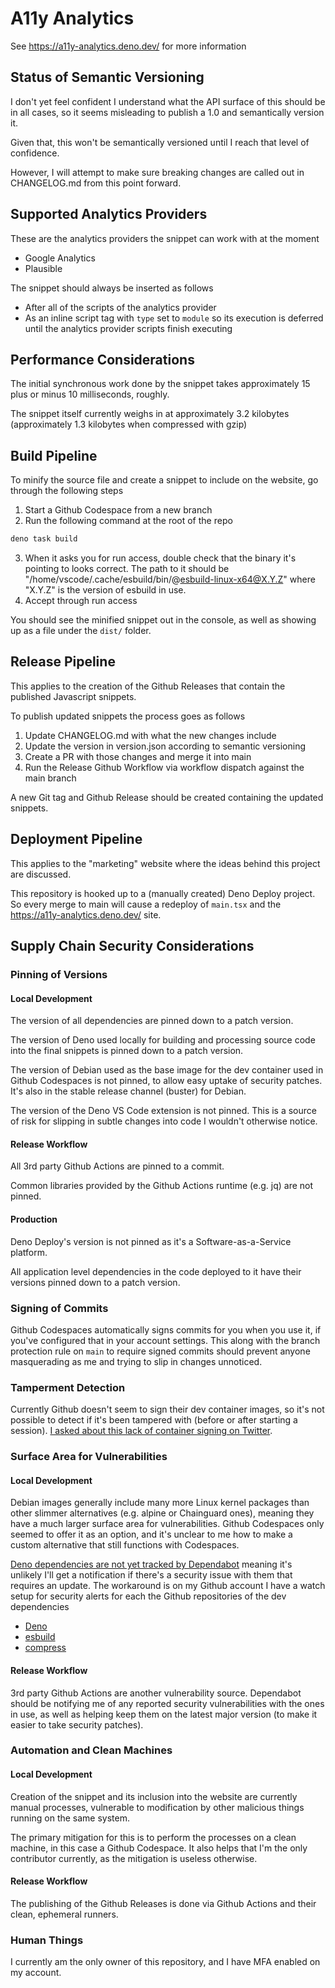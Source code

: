 # A11y Analytics

See https://a11y-analytics.deno.dev/ for more information

## Status of Semantic Versioning

I don't yet feel confident I understand what the API surface of this should be
in all cases, so it seems misleading to publish a 1.0 and semantically version
it.

Given that, this won't be semantically versioned until I reach that level of
confidence.

However, I will attempt to make sure breaking changes are called out in
CHANGELOG.md from this point forward.

## Supported Analytics Providers

These are the analytics providers the snippet can work with at the moment

- Google Analytics
- Plausible

The snippet should always be inserted as follows

- After all of the scripts of the analytics provider
- As an inline script tag with `type` set to `module` so its execution is
  deferred until the analytics provider scripts finish executing

## Performance Considerations

The initial synchronous work done by the snippet takes approximately 15 plus or
minus 10 milliseconds, roughly.

The snippet itself currently weighs in at approximately 3.2 kilobytes
(approximately 1.3 kilobytes when compressed with gzip)

## Build Pipeline

To minify the source file and create a snippet to include on the website, go
through the following steps

1. Start a Github Codespace from a new branch
2. Run the following command at the root of the repo

```bash
deno task build
```

3. When it asks you for run access, double check that the binary it's pointing
   to looks correct. The path to it should be
   "/home/vscode/.cache/esbuild/bin/@esbuild-linux-x64@X.Y.Z" where "X.Y.Z" is
   the version of esbuild in use.
4. Accept through run access

You should see the minified snippet out in the console, as well as showing up as
a file under the `dist/` folder.

## Release Pipeline

This applies to the creation of the Github Releases that contain the published
Javascript snippets.

To publish updated snippets the process goes as follows

1. Update CHANGELOG.md with what the new changes include
2. Update the version in version.json according to semantic versioning
3. Create a PR with those changes and merge it into main
4. Run the Release Github Workflow via workflow dispatch against the main branch

A new Git tag and Github Release should be created containing the updated
snippets.

## Deployment Pipeline

This applies to the "marketing" website where the ideas behind this project are
discussed.

This repository is hooked up to a (manually created) Deno Deploy project. So
every merge to main will cause a redeploy of `main.tsx` and the
https://a11y-analytics.deno.dev/ site.

## Supply Chain Security Considerations

### Pinning of Versions

#### Local Development

The version of all dependencies are pinned down to a patch version.

The version of Deno used locally for building and processing source code into
the final snippets is pinned down to a patch version.

The version of Debian used as the base image for the dev container used in
Github Codespaces is not pinned, to allow easy uptake of security patches. It's
also in the stable release channel (buster) for Debian.

The version of the Deno VS Code extension is not pinned. This is a source of
risk for slipping in subtle changes into code I wouldn't otherwise notice.

#### Release Workflow

All 3rd party Github Actions are pinned to a commit.

Common libraries provided by the Github Actions runtime (e.g. jq) are not
pinned.

#### Production

Deno Deploy's version is not pinned as it's a Software-as-a-Service platform.

All application level dependencies in the code deployed to it have their
versions pinned down to a patch version.

### Signing of Commits

Github Codespaces automatically signs commits for you when you use it, if you've
configured that in your account settings. This along with the branch protection
rule on `main` to require signed commits should prevent anyone masquerading as
me and trying to slip in changes unnoticed.

### Tamperment Detection

Currently Github doesn't seem to sign their dev container images, so it's not
possible to detect if it's been tampered with (before or after starting a
session).
[I asked about this lack of container signing on Twitter](https://twitter.com/__grunet/status/1632395784942395393?s=20).

### Surface Area for Vulnerabilities

#### Local Development

Debian images generally include many more Linux kernel packages than other
slimmer alternatives (e.g. alpine or Chainguard ones), meaning they have a much
larger surface area for vulnerabilities. Github Codespaces only seemed to offer
it as an option, and it's unclear to me how to make a custom alternative that
still functions with Codespaces.

[Deno dependencies are not yet tracked by Dependabot](https://github.com/dependabot/dependabot-core/issues/2417)
meaning it's unlikely I'll get a notification if there's a security issue with
them that requires an update. The workaround is on my Github account I have a
watch setup for security alerts for each the Github repositories of the dev
dependencies

- [Deno](https://github.com/denoland/deno/security)
- [esbuild](https://github.com/evanw/esbuild/security)
- [compress](https://github.com/deno-library/compress/security)

#### Release Workflow

3rd party Github Actions are another vulnerability source. Dependabot should be
notifying me of any reported security vulnerabilities with the ones in use, as
well as helping keep them on the latest major version (to make it easier to take
security patches).

### Automation and Clean Machines

#### Local Development

Creation of the snippet and its inclusion into the website are currently manual
processes, vulnerable to modification by other malicious things running on the
same system.

The primary mitigation for this is to perform the processes on a clean machine,
in this case a Github Codespace. It also helps that I'm the only contributor
currently, as the mitigation is useless otherwise.

#### Release Workflow

The publishing of the Github Releases is done via Github Actions and their
clean, ephemeral runners.

### Human Things

I currently am the only owner of this repository, and I have MFA enabled on my
account.
